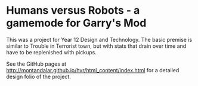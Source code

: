 # Humans versus Robots - a gamemode for Garry's Mod
This was a project for Year 12 Design and Technology. The basic premise is
similar to Trouble in Terrorist town, but with stats that drain over time and
have to be replenished with pickups.

See the GitHub pages at
    http://montandalar.github.io/hvr/html_content/index.html
for a detailed design folio of the project.
